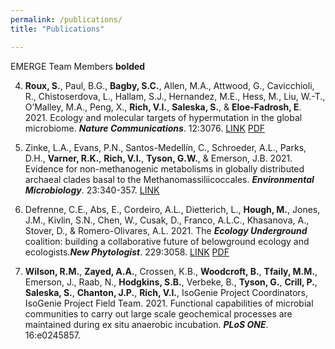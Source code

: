 ```yaml
---
permalink: /publications/
title: "Publications"

---
```


EMERGE Team Members **bolded**


4. **Roux, S.**, Paul, B.G., **Bagby, S.C.**, Allen, M.A., Attwood, G., Cavicchioli, R., Chistoserdova, L., Hallam, S.J., Hernandez, M.E., Hess, M., Liu, W.-T., O’Malley, M.A., Peng, X., **Rich, V.I.**, **Saleska, S.**, &amp; **Eloe-Fadrosh, E**. 2021.  Ecology and molecular targets of hypermutation in the global microbiome. ***Nature Communications***. 12:3076. <a href="https://www.nature.com/articles/s41467-021-23402-7" target="_blank" rel="noopener noreferrer">LINK</a> <a href="https://www.nature.com/articles/s41467-021-23402-7.pdf" target="_blank" rel="noopener noreferrer">PDF</a>

3. Zinke, L.A., Evans, P.N., Santos-Medellín, C., Schroeder, A.L., Parks, D.H., **Varner, R.K.**, **Rich, V.I.**, **Tyson, G.W.**, &amp; Emerson, J.B. 2021. Evidence for non-methanogenic metabolisms in globally distributed archaeal clades basal to the Methanomassiliicoccales.  ***Environmental Microbiology***. 23:340-357. <a href="https://sfamjournals.onlinelibrary.wiley.com/doi/epdf/10.1111/1462-2920.15316" target="_blank" rel="noopener noreferrer">LINK</a>

2. Defrenne, C.E., Abs, E., Cordeiro, A.L., Dietterich, L., **Hough, M.**, Jones, J.M., Kivlin, S.N., Chen, W., Cusak, D., Franco, A.L.C., Khasanova, A., Stover, D., &amp; Romero-Olivares, A.L. 2021.  The ***Ecology Underground*** coalition: building a collaborative future of belowground ecology and ecologists.***New Phytologist***. 229:3058. <a href="https://nph.onlinelibrary.wiley.com/doi/full/10.1111/nph.17163" target="_blank" rel="noopener noreferrer">LINK</a> <a href="https://nph.onlinelibrary.wiley.com/doi/epdf/10.1111/nph.17163" target="_blank" rel="noopener noreferrer">PDF</a> 

1. **Wilson, R.M.**, **Zayed, A.A.**, Crossen, K.B., **Woodcroft, B.**, **Tfaily, M.M.**, Emerson, J., Raab, N., **Hodgkins, S.B.**, Verbeke, B., **Tyson, G.**, **Crill, P.**, **Saleska, S.**, **Chanton, J.P.**, **Rich, V.I.**, IsoGenie Project Coordinators, IsoGenie Project Field Team. 2021. Functional capabilities of microbial communities to carry out large scale geochemical processes are maintained during ex situ anaerobic incubation. ***PLoS ONE***. 16:e0245857.
